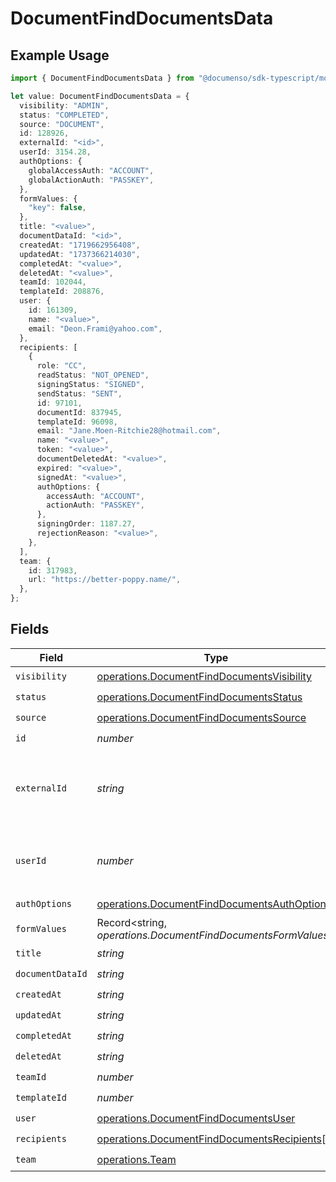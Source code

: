 # DocumentFindDocumentsData

## Example Usage

```typescript
import { DocumentFindDocumentsData } from "@documenso/sdk-typescript/models/operations";

let value: DocumentFindDocumentsData = {
  visibility: "ADMIN",
  status: "COMPLETED",
  source: "DOCUMENT",
  id: 128926,
  externalId: "<id>",
  userId: 3154.28,
  authOptions: {
    globalAccessAuth: "ACCOUNT",
    globalActionAuth: "PASSKEY",
  },
  formValues: {
    "key": false,
  },
  title: "<value>",
  documentDataId: "<id>",
  createdAt: "1719662956408",
  updatedAt: "1737366214030",
  completedAt: "<value>",
  deletedAt: "<value>",
  teamId: 102044,
  templateId: 208876,
  user: {
    id: 161309,
    name: "<value>",
    email: "Deon.Frami@yahoo.com",
  },
  recipients: [
    {
      role: "CC",
      readStatus: "NOT_OPENED",
      signingStatus: "SIGNED",
      sendStatus: "SENT",
      id: 97101,
      documentId: 837945,
      templateId: 96098,
      email: "Jane.Moen-Ritchie28@hotmail.com",
      name: "<value>",
      token: "<value>",
      documentDeletedAt: "<value>",
      expired: "<value>",
      signedAt: "<value>",
      authOptions: {
        accessAuth: "ACCOUNT",
        actionAuth: "PASSKEY",
      },
      signingOrder: 1187.27,
      rejectionReason: "<value>",
    },
  ],
  team: {
    id: 317983,
    url: "https://better-poppy.name/",
  },
};
```

## Fields

| Field                                                                                                      | Type                                                                                                       | Required                                                                                                   | Description                                                                                                |
| ---------------------------------------------------------------------------------------------------------- | ---------------------------------------------------------------------------------------------------------- | ---------------------------------------------------------------------------------------------------------- | ---------------------------------------------------------------------------------------------------------- |
| `visibility`                                                                                               | [operations.DocumentFindDocumentsVisibility](../../models/operations/documentfinddocumentsvisibility.md)   | :heavy_check_mark:                                                                                         | N/A                                                                                                        |
| `status`                                                                                                   | [operations.DocumentFindDocumentsStatus](../../models/operations/documentfinddocumentsstatus.md)           | :heavy_check_mark:                                                                                         | N/A                                                                                                        |
| `source`                                                                                                   | [operations.DocumentFindDocumentsSource](../../models/operations/documentfinddocumentssource.md)           | :heavy_check_mark:                                                                                         | N/A                                                                                                        |
| `id`                                                                                                       | *number*                                                                                                   | :heavy_check_mark:                                                                                         | N/A                                                                                                        |
| `externalId`                                                                                               | *string*                                                                                                   | :heavy_check_mark:                                                                                         | A custom external ID you can use to identify the document.                                                 |
| `userId`                                                                                                   | *number*                                                                                                   | :heavy_check_mark:                                                                                         | The ID of the user that created this document.                                                             |
| `authOptions`                                                                                              | [operations.DocumentFindDocumentsAuthOptions](../../models/operations/documentfinddocumentsauthoptions.md) | :heavy_check_mark:                                                                                         | N/A                                                                                                        |
| `formValues`                                                                                               | Record<string, *operations.DocumentFindDocumentsFormValues*>                                               | :heavy_check_mark:                                                                                         | N/A                                                                                                        |
| `title`                                                                                                    | *string*                                                                                                   | :heavy_check_mark:                                                                                         | N/A                                                                                                        |
| `documentDataId`                                                                                           | *string*                                                                                                   | :heavy_check_mark:                                                                                         | N/A                                                                                                        |
| `createdAt`                                                                                                | *string*                                                                                                   | :heavy_check_mark:                                                                                         | N/A                                                                                                        |
| `updatedAt`                                                                                                | *string*                                                                                                   | :heavy_check_mark:                                                                                         | N/A                                                                                                        |
| `completedAt`                                                                                              | *string*                                                                                                   | :heavy_check_mark:                                                                                         | N/A                                                                                                        |
| `deletedAt`                                                                                                | *string*                                                                                                   | :heavy_check_mark:                                                                                         | N/A                                                                                                        |
| `teamId`                                                                                                   | *number*                                                                                                   | :heavy_check_mark:                                                                                         | N/A                                                                                                        |
| `templateId`                                                                                               | *number*                                                                                                   | :heavy_check_mark:                                                                                         | N/A                                                                                                        |
| `user`                                                                                                     | [operations.DocumentFindDocumentsUser](../../models/operations/documentfinddocumentsuser.md)               | :heavy_check_mark:                                                                                         | N/A                                                                                                        |
| `recipients`                                                                                               | [operations.DocumentFindDocumentsRecipients](../../models/operations/documentfinddocumentsrecipients.md)[] | :heavy_check_mark:                                                                                         | N/A                                                                                                        |
| `team`                                                                                                     | [operations.Team](../../models/operations/team.md)                                                         | :heavy_check_mark:                                                                                         | N/A                                                                                                        |
